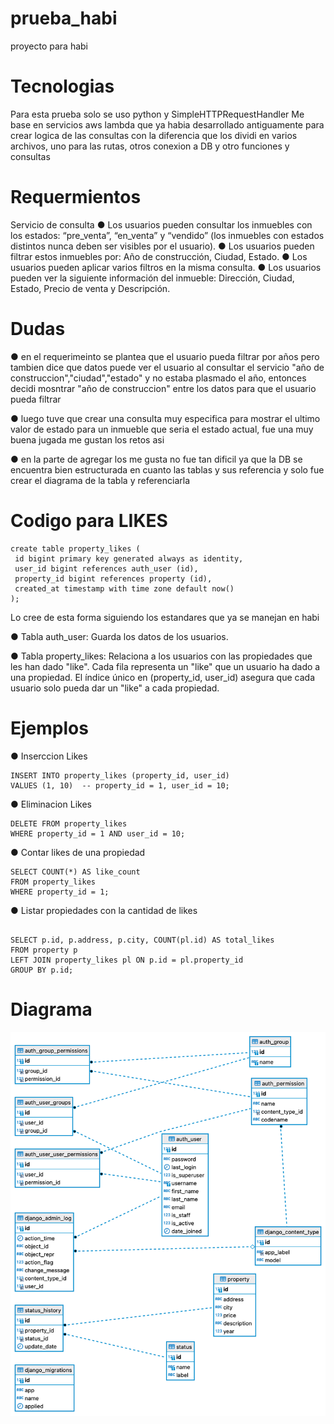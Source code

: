 # prueba_habi
proyecto para habi

# Tecnologias
Para esta prueba solo se uso python y SimpleHTTPRequestHandler
Me base en servicios aws lambda que ya habia desarrollado antiguamente para crear logica de las consultas
con la diferencia que los dividi en varios archivos, uno para las rutas, otros conexion a DB y otro funciones y consultas

# Requermientos
Servicio de consulta
● Los usuarios pueden consultar los inmuebles con los estados: “pre_venta”, “en_venta” y “vendido” (los inmuebles con estados distintos nunca deben ser visibles por el usuario).
● Los usuarios pueden filtrar estos inmuebles por: Año de construcción, Ciudad, Estado.
● Los usuarios pueden aplicar varios filtros en la misma consulta.
● Los usuarios pueden ver la siguiente información del inmueble: Dirección, Ciudad,
  Estado, Precio de venta y Descripción.

# Dudas
 ● en el requerimeinto se plantea que el usuario pueda filtrar por años pero tambien dice que datos puede ver el usuario al consultar el servicio
   "año de construccion","ciudad","estado" y no estaba plasmado el año, entonces decidi mosntrar "año de construccion" entre los datos para que el usuario pueda filtrar

 ● luego tuve que crear una consulta muy especifica para mostrar el ultimo valor de estado para un inmueble que seria el estado actual, fue una muy buena jugada
   me gustan los retos asi 

 ● en la parte de agregar los me gusta no fue tan dificil ya que la DB se encuentra bien estructurada en cuanto las tablas y sus referencia y solo fue crear el diagrama de la tabla y referenciarla

 # Codigo para LIKES

 ```plain
 create table property_likes (
  id bigint primary key generated always as identity,
  user_id bigint references auth_user (id),
  property_id bigint references property (id),
  created_at timestamp with time zone default now()
);
```

Lo cree de esta forma siguiendo los estandares que ya se manejan en habi

● Tabla auth_user: Guarda los datos de los usuarios.

● Tabla property_likes: Relaciona a los usuarios con las propiedades que les han dado "like".
   Cada fila representa un "like" que un usuario ha dado a una propiedad.
   El índice único en (property_id, user_id) asegura que cada usuario solo pueda dar un "like" a cada propiedad.

# Ejemplos

● Inserccion Likes

 ```plain
 INSERT INTO property_likes (property_id, user_id)
VALUES (1, 10)  -- property_id = 1, user_id = 10;

```
● Eliminacion Likes
  ```plain
 DELETE FROM property_likes
 WHERE property_id = 1 AND user_id = 10;

```
● Contar likes de una propiedad
  ```plain
 SELECT COUNT(*) AS like_count
FROM property_likes
WHERE property_id = 1;

```
● Listar propiedades con la cantidad de likes
  ```plain

SELECT p.id, p.address, p.city, COUNT(pl.id) AS total_likes
FROM property p
LEFT JOIN property_likes pl ON p.id = pl.property_id
GROUP BY p.id;

```
# Diagrama

![Diagrama entidad relacion](https://github.com/juanca1127/prueba_habi/blob/master/habi.png)


